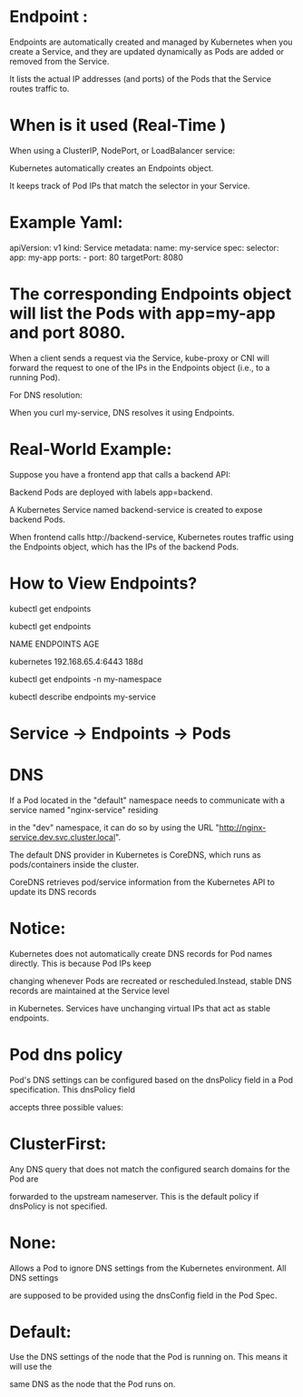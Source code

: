 # Endpoint :

Endpoints are automatically created and managed by Kubernetes when you create a Service, and they are updated 
dynamically as Pods are added or removed from the Service.

It lists the actual IP addresses (and ports) of the Pods that the Service routes traffic to.

# When is it used (Real-Time )

When using a ClusterIP, NodePort, or LoadBalancer service:

Kubernetes automatically creates an Endpoints object.

It keeps track of Pod IPs that match the selector in your Service.

# Example Yaml:

apiVersion: v1
kind: Service
metadata:
  name: my-service
spec:
  selector:
    app: my-app
  ports:
    - port: 80
      targetPort: 8080

# The corresponding Endpoints object will list the Pods with app=my-app and port 8080.

When a client sends a request via the Service, kube-proxy or CNI will forward the request to one of the IPs in the Endpoints object (i.e., to a running Pod).

For DNS resolution:

When you curl my-service, DNS resolves it using Endpoints.

# Real-World Example:

Suppose you have a frontend app that calls a backend API:

Backend Pods are deployed with labels app=backend.

A Kubernetes Service named backend-service is created to expose backend Pods.

When frontend calls http://backend-service, Kubernetes routes traffic using the Endpoints object, which has the IPs of the backend Pods.

# How to View Endpoints?

kubectl get endpoints

kubectl get endpoints

NAME         ENDPOINTS           AGE

kubernetes   192.168.65.4:6443   188d

kubectl get endpoints -n my-namespace

kubectl describe endpoints my-service

# Service → Endpoints → Pods


# DNS

 If a Pod located in the "default" namespace needs to communicate with a service named "nginx-service" residing 

in the "dev" namespace, it can do so by using the URL "http://nginx-service.dev.svc.cluster.local".

The default DNS provider in Kubernetes is CoreDNS, which runs as pods/containers inside the cluster. 

CoreDNS retrieves pod/service information from the Kubernetes API to update its DNS records

# Notice:

Kubernetes does not automatically create DNS records for Pod names directly. This is because Pod IPs keep

changing whenever Pods are recreated or  rescheduled.Instead, stable DNS records are maintained at the Service level

in Kubernetes. Services have unchanging virtual IPs that act as stable endpoints.

# Pod dns policy 

Pod's DNS settings can be configured based on the dnsPolicy field in a Pod specification. This dnsPolicy field

accepts three possible values:

# ClusterFirst: 

Any DNS query that does not match the configured search domains for the Pod are 

forwarded to the upstream nameserver. This is the default policy if dnsPolicy is not specified.

# None: 

Allows a Pod to ignore DNS settings from the Kubernetes environment. All DNS settings

are supposed to be provided using the dnsConfig field in the Pod Spec.

# Default: 

Use the DNS settings of the node that the Pod is running on. This means it will use the 

same DNS as the node that the Pod runs on.

